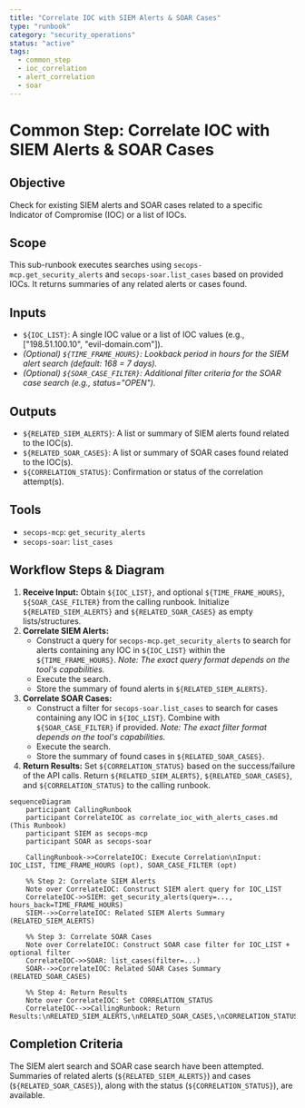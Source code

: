 ```yaml
---
title: "Correlate IOC with SIEM Alerts & SOAR Cases"
type: "runbook"
category: "security_operations"
status: "active"
tags:
  - common_step
  - ioc_correlation
  - alert_correlation
  - soar
---
```


# Common Step: Correlate IOC with SIEM Alerts & SOAR Cases

## Objective

Check for existing SIEM alerts and SOAR cases related to a specific Indicator of Compromise (IOC) or a list of IOCs.

## Scope

This sub-runbook executes searches using `secops-mcp.get_security_alerts` and `secops-soar.list_cases` based on provided IOCs. It returns summaries of any related alerts or cases found.

## Inputs

*   `${IOC_LIST}`: A single IOC value or a list of IOC values (e.g., ["198.51.100.10", "evil-domain.com"]).
*   *(Optional) `${TIME_FRAME_HOURS}`: Lookback period in hours for the SIEM alert search (default: 168 = 7 days).*
*   *(Optional) `${SOAR_CASE_FILTER}`: Additional filter criteria for the SOAR case search (e.g., status="OPEN").*

## Outputs

*   `${RELATED_SIEM_ALERTS}`: A list or summary of SIEM alerts found related to the IOC(s).
*   `${RELATED_SOAR_CASES}`: A list or summary of SOAR cases found related to the IOC(s).
*   `${CORRELATION_STATUS}`: Confirmation or status of the correlation attempt(s).

## Tools

*   `secops-mcp`: `get_security_alerts`
*   `secops-soar`: `list_cases`

## Workflow Steps & Diagram

1.  **Receive Input:** Obtain `${IOC_LIST}`, and optional `${TIME_FRAME_HOURS}`, `${SOAR_CASE_FILTER}` from the calling runbook. Initialize `${RELATED_SIEM_ALERTS}` and `${RELATED_SOAR_CASES}` as empty lists/structures.
2.  **Correlate SIEM Alerts:**
    *   Construct a query for `secops-mcp.get_security_alerts` to search for alerts containing any IOC in `${IOC_LIST}` within the `${TIME_FRAME_HOURS}`. *Note: The exact query format depends on the tool's capabilities.*
    *   Execute the search.
    *   Store the summary of found alerts in `${RELATED_SIEM_ALERTS}`.
3.  **Correlate SOAR Cases:**
    *   Construct a filter for `secops-soar.list_cases` to search for cases containing any IOC in `${IOC_LIST}`. Combine with `${SOAR_CASE_FILTER}` if provided. *Note: The exact filter format depends on the tool's capabilities.*
    *   Execute the search.
    *   Store the summary of found cases in `${RELATED_SOAR_CASES}`.
4.  **Return Results:** Set `${CORRELATION_STATUS}` based on the success/failure of the API calls. Return `${RELATED_SIEM_ALERTS}`, `${RELATED_SOAR_CASES}`, and `${CORRELATION_STATUS}` to the calling runbook.

```mermaid
sequenceDiagram
    participant CallingRunbook
    participant CorrelateIOC as correlate_ioc_with_alerts_cases.md (This Runbook)
    participant SIEM as secops-mcp
    participant SOAR as secops-soar

    CallingRunbook->>CorrelateIOC: Execute Correlation\nInput: IOC_LIST, TIME_FRAME_HOURS (opt), SOAR_CASE_FILTER (opt)

    %% Step 2: Correlate SIEM Alerts
    Note over CorrelateIOC: Construct SIEM alert query for IOC_LIST
    CorrelateIOC->>SIEM: get_security_alerts(query=..., hours_back=TIME_FRAME_HOURS)
    SIEM-->>CorrelateIOC: Related SIEM Alerts Summary (RELATED_SIEM_ALERTS)

    %% Step 3: Correlate SOAR Cases
    Note over CorrelateIOC: Construct SOAR case filter for IOC_LIST + optional filter
    CorrelateIOC->>SOAR: list_cases(filter=...)
    SOAR-->>CorrelateIOC: Related SOAR Cases Summary (RELATED_SOAR_CASES)

    %% Step 4: Return Results
    Note over CorrelateIOC: Set CORRELATION_STATUS
    CorrelateIOC-->>CallingRunbook: Return Results:\nRELATED_SIEM_ALERTS,\nRELATED_SOAR_CASES,\nCORRELATION_STATUS

```

## Completion Criteria

The SIEM alert search and SOAR case search have been attempted. Summaries of related alerts (`${RELATED_SIEM_ALERTS}`) and cases (`${RELATED_SOAR_CASES}`), along with the status (`${CORRELATION_STATUS}`), are available.
